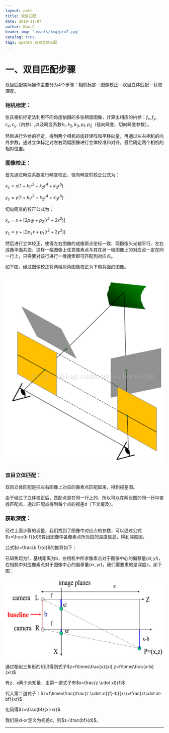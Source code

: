 ```yaml
---
layout: post
title: 双目匹配
date: 2019-11-07
author: Max.C
header-img: 'assets/img/pro7.jpg'
catalog: true
tags: openCV 双目立体匹配
---
```


# 一、双目匹配步骤


双目匹配实际操作主要分为4个步骤：相机标定—图像校正—双目立体匹配—获取深度。

### 相机标定：

张氏相机标定法利用不同角度拍摄的多张棋盘图像，计算出相应的内参：$f_x, f_y, c_x, c_y$（内参）,以及畸变系数$k_1,k_2,k_3,p_1,p_2$（径向畸变、切向畸变参数）。

然后进行外参的标定，得到两个相机的旋转矩阵和平移向量，再通过左右相机的内外参数，通过立体标定对左右两幅图像进行立体校准和对齐，最后确定两个相机的相对位置。

### 图像校正：

首先通过畸变系数进行畸变校正，径向畸变的校正公式为：

$x_c=x(1+k_1r^2+k_2r^4+k_3r^6)$

$y_c=y(1+k_1r^2+k_2r^4+k_3r^6)$

切向畸变的校正公式为：

$x_c=x+[2p_1y+p_2(r^2+2x^2)]$

$y_c=y+[2p_2x+p_1(r^2+2y^2)]$

然后进行立体校正，使得左右图像的成像原点坐标一致、两摄像头光轴平行、左右成像平面共面，这样一幅图像上任意像素点与其在另一幅图像上的对应点一定在同一行上，只需要对该行进行一维搜索即可匹配到对应点。

如下图，经过图像校正将两幅灰色图像校正为下侧共面的图像。

![](../assets/post_img/2019-11-07/2.png)

### 双目立体匹配：

双目立体匹配是把左右图像上对应的像素点匹配起来，得到视差图。

由于经过了立体校正后，匹配点是在同一行上的，所以可以在两张图的同一行中查找匹配点，通过匹配点得到每个点的视差d（下文提及）。

### 获取深度：

 经过上面步骤的调整，我们找到了图像中对应点的参数，可以通过公式$z=\frac{b f}{d}$算出图像中各像素点所对应的深度信息，得到深度图。

公式$z=\frac{b f}{d}$的推导如下：

已知焦距为f，基线距离为b，左相机中所求像素点对于图像中心的偏移量$(xl,yl)$，右相机中对应像素点对于图像中心的偏移量$(xr,yr)$，我们需要求的是深度z，如下图：

![](../assets/post_img/2019-11-07/1.png)

通过相似三角形的知识得到式子$z=f\times\frac{x}{xl},z=f\times\frac{x-b}{xr}$

有z、x两个未知量，由第一道式子有$x=\frac{z \cdot  xl}{f}$

代入第二道式子：$z=f\times\frac{\frac{z \cdot  xl}{f}-b}{xr}=\frac{z\cdot xl-bf}{xr}$

化简得$z=\frac{bf}{xl-xr}$

我们将xl-xr定义为视差d，则$z=\frac{bf}{d}$。



***
